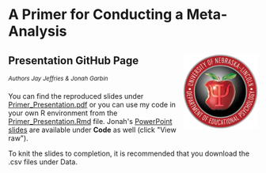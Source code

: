 # A Primer for Conducting a Meta-Analysis
## Presentation GitHub Page <img align="right" width="150" height="150" src="https://github.com/jjeffries13/MM-SR/blob/main/Images/Screen%20Shot%202021-10-19%20at%2010.20.44%20AM.png?raw=true">
<sup><i> Authors Jay Jeffries & Jonah Garbin </i></sup> 

You can find the reproduced slides under [Primer_Presentation.pdf](https://github.com/jjeffries13/MA-Primer-Presentation/blob/main/Code/Primer_Presentation.pdf) or you can use my code in your own R environment from the [Primer_Presentation.Rmd](https://github.com/jjeffries13/MA-Primer-Presentation/blob/main/Code/Primer_Presentation.Rmd) file. Jonah's [PowerPoint slides](https://github.com/jjeffries13/MA-Primer-Presentation/blob/main/Code/Faking%20Meta%20Analysis%20Presentation.pptx) are available under **Code** as well (click "View raw").

To knit the slides to completion, it is recommended that you download the .csv files under Data. </font>
